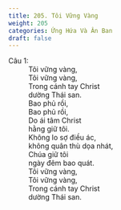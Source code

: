 ```yaml
---
title: 205. Tôi Vững Vàng
weight: 205
categories: Ứng Hứa Và Ân Ban
draft: false
---
```

<dl><dt>Câu 1:</dt><dd data-verse="1">Tôi vững vàng, <br/>Tôi vững vàng, <br/>Trong cánh tay Christ <br/>dường Thái san. <br/>Bao phủ rồi, <br/>Bao phủ rồi, <br/>Do ái tâm Christ <br/>hằng giữ tôi. <br/>Không lo sợ điều ác, <br/>không quân thù dọa nhát, <br/>Chúa giữ tôi <br/>ngày đêm bao quát. <br/>Tôi vững vàng, <br/>Tôi vững vàng, <br/>Trong cánh tay Christ <br/>dường Thái san. </dd></dl>